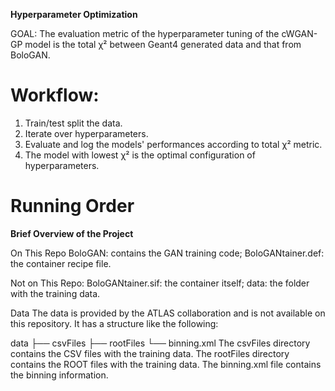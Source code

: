 **Hyperparameter Optimization**

GOAL: The evaluation metric of the hyperparameter tuning of the cWGAN-GP model is the total χ² between Geant4 generated data and that from BoloGAN. 

# Workflow:

1. Train/test split the data.  
2. Iterate over hyperparameters. 
3. Evaluate and log the models' performances according to total χ² metric.
4. The model with lowest χ² is the optimal configuration of hyperparameters.

# Running Order

**Brief Overview of the Project**

On This Repo BoloGAN: contains the GAN training code; BoloGANtainer.def: the container recipe file.

Not on This Repo: BoloGANtainer.sif: the container itself; data: the folder with the training data.

Data
The data is provided by the ATLAS collaboration and is not available on this repository. It has a structure like the following:

data
├── csvFiles
├── rootFiles
└── binning.xml
The csvFiles directory contains the CSV files with the training data.
The rootFiles directory contains the ROOT files with the training data.
The binning.xml file contains the binning information.




